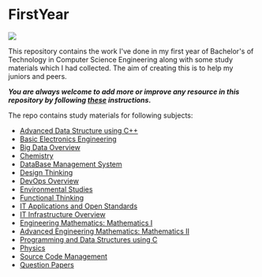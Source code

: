 # FirstYear
![](https://static.careers360.mobi/media/presets/860X430/presets/860X360/article_images/2019/8/23/XAT-2020-best-books.webp)

This repository contains the work I've done in my first year of Bachelor's of Technology in Computer Science Engineering along with some study materials which I had collected. The aim of creating this is to help my juniors and peers.


***You are always welcome to add more or improve any resource in this repository by following [these](https://github.com/Aman9026/FirstYear/blob/master/CONTRIBUTING.md) instructions.***

The repo contains study materials for following subjects:
* [Advanced Data Structure using C++](https://github.com/Aman9026/FirstYear/tree/master/ADS)
* [Basic Electronics Engineering](https://github.com/Aman9026/FirstYear/tree/master/BEE)
* [Big Data Overview](https://github.com/Aman9026/FirstYear/tree/master/Big_Data_Overview)
* [Chemistry](https://github.com/Aman9026/FirstYear/tree/master/Chemistry)
* [DataBase Management System](https://github.com/Aman9026/FirstYear/tree/master/DBMS)
* [Design Thinking](https://github.com/Aman9026/FirstYear/tree/master/Design_Thinking)
* [DevOps Overview](https://github.com/Aman9026/FirstYear/tree/master/DevOps_OverView)
* [Environmental Studies](https://github.com/Aman9026/FirstYear/tree/master/Environmental_Studies)
* [Functional Thinking](https://github.com/Aman9026/FirstYear/tree/master/Functional_Thinking)
* [IT Applications and Open Standards](https://github.com/Aman9026/FirstYear/tree/master/IT_Applications___Open_Standards)
* [IT Infrastructure Overview](https://github.com/Aman9026/FirstYear/tree/master/IT_Infrastructure_Landscape_Overview)
* [Engineering Mathematics: Mathematics I](https://github.com/Aman9026/FirstYear/tree/master/Mathematics_I)
* [Advanced Engineering Mathematics: Mathematics II](https://github.com/Aman9026/FirstYear/tree/master/Mathematics_II)
* [Programming and Data Structures using C](https://github.com/Aman9026/FirstYear/tree/master/PDS)
* [Physics](https://github.com/Aman9026/FirstYear/tree/master/Physics)
* [Source Code Management](https://github.com/Aman9026/FirstYear/tree/master/Question_Papers)
* [Question Papers](https://github.com/Aman9026/FirstYear/tree/master/Question_Papers)

